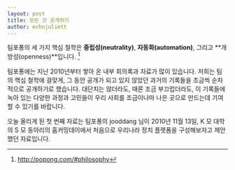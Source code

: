 ```yaml
---
layout: post
title: 모든 것 공개하기
author: echojuliett
---
```


팀포퐁의 세 가지 핵심 철학은
**중립성(neutrality)**,
**자동화(automation)**,
그리고 **개방성(openness)**입니다. [^1]

팀포퐁에는 지난 2010년부터 쌓아 온 내부 회의록과 자료가 많이 있습니다.
저희는 팀의 핵심 철학에 걸맞게, 그 동안 공개가 되고 있지 않았던 과거의 기록들을 조금씩 순차적으로 공개하기로 했습니다.
대단치는 않더라도, 때론 조금 부끄럽더라도, 이 기록들에 녹아 있는 다양한 과정과 고민들이 우리 사회를 조금이나마 나은 곳으로 만드는데 기여할 수 있기를 바랍니다.

오늘 올리게 된 첫 번째 자료는
팀포퐁의 jooddang 님이
2010년 11월 13일, K 모 대학의 S 모 동아리의 홈커밍데이에서
처음으로 우리나라 정치 플랫폼을 구성해보자고 제안했던 자료입니다.

<script async class="speakerdeck-embed" data-id="9fe1f4e2f71149599b8ed606b61ae744" data-ratio="1.2994923857868" src="//speakerdeck.com/assets/embed.js"></script>

[^1]: <http://popong.com/#philosophy>
